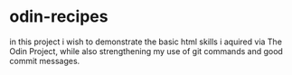 # odin-recipes

in this project i wish to demonstrate the basic html skills i aquired via The Odin Project, while also strengthening my use of git commands and good commit messages.